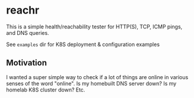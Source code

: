 # reachr

This is a simple health/reachability tester for HTTP(S), TCP, ICMP pings, and DNS queries.

See `examples` dir for K8S deployment & configuration examples

## Motivation

I wanted a super simple way to check if a lot of things are online in various senses of the word "online". Is my homebuilt DNS server down? Is my homelab K8S cluster down? Etc.
